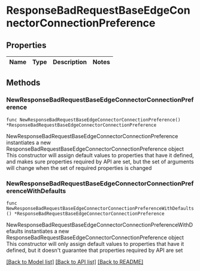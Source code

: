 # ResponseBadRequestBaseEdgeConnectorConnectionPreference

## Properties

Name | Type | Description | Notes
------------ | ------------- | ------------- | -------------

## Methods

### NewResponseBadRequestBaseEdgeConnectorConnectionPreference

`func NewResponseBadRequestBaseEdgeConnectorConnectionPreference() *ResponseBadRequestBaseEdgeConnectorConnectionPreference`

NewResponseBadRequestBaseEdgeConnectorConnectionPreference instantiates a new ResponseBadRequestBaseEdgeConnectorConnectionPreference object
This constructor will assign default values to properties that have it defined,
and makes sure properties required by API are set, but the set of arguments
will change when the set of required properties is changed

### NewResponseBadRequestBaseEdgeConnectorConnectionPreferenceWithDefaults

`func NewResponseBadRequestBaseEdgeConnectorConnectionPreferenceWithDefaults() *ResponseBadRequestBaseEdgeConnectorConnectionPreference`

NewResponseBadRequestBaseEdgeConnectorConnectionPreferenceWithDefaults instantiates a new ResponseBadRequestBaseEdgeConnectorConnectionPreference object
This constructor will only assign default values to properties that have it defined,
but it doesn't guarantee that properties required by API are set


[[Back to Model list]](../README.md#documentation-for-models) [[Back to API list]](../README.md#documentation-for-api-endpoints) [[Back to README]](../README.md)



